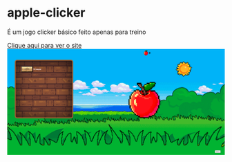 # apple-clicker
 
É um jogo clicker básico feito apenas para treino

<a href="https://tomaslmz.github.io/apple-clicker/">Clique aqui para ver o site<img src="./images/print.png"></a>
